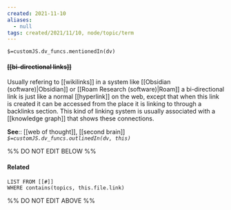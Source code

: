 ```yaml
---
created: 2021-11-10 
aliases:
  - null
tags: created/2021/11/10, node/topic/term
---
```

`$=customJS.dv_funcs.mentionedIn(dv)`

#### <s class="topic-title">[[bi-directional links]]</s>

Usually refering to [[wikilinks]] in a system like [[Obsidian (software)|Obsidian]] or [[Roam Research (software)|Roam]] a bi-directional link is just like a normal [[hyperlink]] on the web, except that when this link is created it can be accessed from the place it is linking to through a backlinks section. This kind of linking system is usually associated with a [[knowledge graph]] that shows these connections.

**See**:: [[web of thought]], [[second brain]]
*`$=customJS.dv_funcs.outlinedIn(dv, this)`*

%% DO NOT EDIT BELOW %%
#### Related 
```dataview
LIST FROM [[#]]
WHERE contains(topics, this.file.link)
```
%% DO NOT EDIT ABOVE %%
